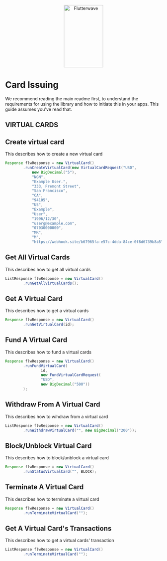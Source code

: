 <p align="center">
    <img title="Flutterwave" height="200" src="https://flutterwave.com/images/logo/full.svg" width="50%"/>
</p>

# Card Issuing

We recommend reading the main readme first, to understand the requirements for using the library and how to initiate this in your apps. This guide assumes you've read that.


## VIRTUAL CARDS

## Create virtual card

This describes how to create a new virtual card

```java
Response flwResponse = new VirtualCard()
        .runCreateVirtualCard(new VirtualCardRequest("USD",
            new BigDecimal("5"),
            "NGN",
            "Example User.",
            "333, Fremont Street",
            "San Francisco",
            "CA",
            "94105",
            "US",
            "Example",
            "User",
            "1996/12/30",
            "userg@example.com",
            "07030000000",
            "MR",
            "M",
            "https://webhook.site/b67965fa-e57c-4dda-84ce-0f8d6739b8a5"));
```

## Get All Virtual Cards

This describes how to get all virtual cards

```java
ListResponse flwResponse = new VirtualCard()
        .runGetAllVirtualCards();
```

## Get A Virtual Card

This describes how to get a virtual cards

```java
Response flwResponse = new VirtualCard()
        .runGetVirtualCard(id);
```

## Fund A Virtual Card

This describes how to fund a virtual cards

```java
Response flwResponse = new VirtualCard()
        .runFundVirtualCard(
                id,
                new FundVirtualCardRequest(
                "USD",
                new BigDecimal("500"))
        );
```

## Withdraw From A Virtual Card

This describes how to wihdraw from a virtual card

```java
ListResponse flwResponse = new VirtualCard()
        .runWithdrawVirtualCard("", new BigDecimal("200"));
```

## Block/Unblock Virtual Card

This describes how to block/unblock a virtual card

```java
Response flwResponse = new VirtualCard()
        .runStatusVirtualCard("", BLOCK);
```

## Terminate A Virtual Card

This describes how to terminate a virtual card

```java
Response flwResponse = new VirtualCard()
        .runTerminateVirtualCard("");
```

## Get A Virtual Card's Transactions

This describes how to get a virtual cards' transaction

```java
ListResponse flwResponse = new VirtualCard()
        .runTerminateVirtualCard("");
```